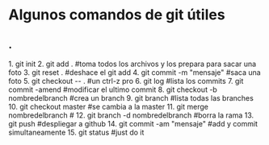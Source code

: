 




# Algunos comandos de git útiles # 
<h2 >.</h2>
1. git init
2. git add . #toma todos los archivos y los prepara para sacar una foto 
3. git reset . #deshace el git add
4. git commit -m "mensaje" #saca una foto
5. git checkout -- . #un ctrl-z pro
6. git log #lista los commits
7. git commit -amend #modificar el ultimo commit
8. git checkout -b nombredelbranch #crea un branch
9. git branch #lista todas las branches
10. git checkout master #se cambia a la master
11. git merge nombredelbranch #
12. git branch -d nombredelbranch #borra la rama
13. git push #despliegar a github 
14. git commit -am "mensaje" #add y commit simultaneamente
15. git status #just do it
